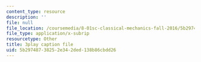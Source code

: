 ```yaml
---
content_type: resource
description: ''
file: null
file_location: /coursemedia/8-01sc-classical-mechanics-fall-2016/5b29748738252e342ded138b86cbdd26_q785KV5ZIN0.srt
file_type: application/x-subrip
resourcetype: Other
title: 3play caption file
uid: 5b297487-3825-2e34-2ded-138b86cbdd26
---
```

